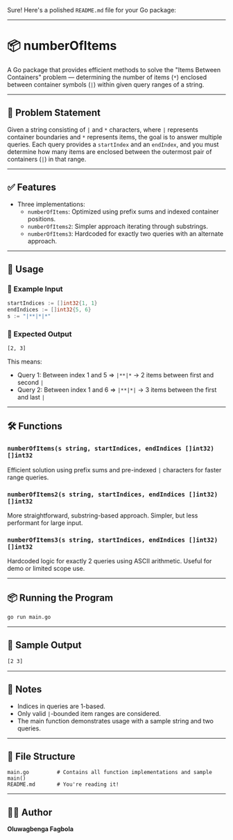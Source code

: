 Sure! Here's a polished `README.md` file for your Go package:

---

# 📦 numberOfItems

A Go package that provides efficient methods to solve the "Items Between Containers" problem — determining the number of items (`*`) enclosed between container symbols (`|`) within given query ranges of a string.

---

## 📖 Problem Statement

Given a string consisting of `|` and `*` characters, where `|` represents container boundaries and `*` represents items, the goal is to answer multiple queries. Each query provides a `startIndex` and an `endIndex`, and you must determine how many items are enclosed between the outermost pair of containers (`|`) in that range.

---

## ✅ Features

- Three implementations:
  - `numberOfItems`: Optimized using prefix sums and indexed container positions.
  - `numberOfItems2`: Simpler approach iterating through substrings.
  - `numberOfItems3`: Hardcoded for exactly two queries with an alternate approach.

---

## 🚀 Usage

### 📄 Example Input

```go
startIndices := []int32{1, 1}
endIndices := []int32{5, 6}
s := "|**|*|*"
```

### 🧮 Expected Output

```bash
[2, 3]
```

This means:
- Query 1: Between index 1 and 5 => `|**|*` → 2 items between first and second `|`
- Query 2: Between index 1 and 6 => `|**|*|` → 3 items between the first and last `|`

---

## 🛠️ Functions

### `numberOfItems(s string, startIndices, endIndices []int32) []int32`

Efficient solution using prefix sums and pre-indexed `|` characters for faster range queries.

### `numberOfItems2(s string, startIndices, endIndices []int32) []int32`

More straightforward, substring-based approach. Simpler, but less performant for large input.

### `numberOfItems3(s string, startIndices, endIndices []int32) []int32`

Hardcoded logic for exactly 2 queries using ASCII arithmetic. Useful for demo or limited scope use.

---

## 📦 Running the Program

```bash
go run main.go
```

---

## 🧪 Sample Output

```bash
[2 3]
```

---

## 📌 Notes

- Indices in queries are 1-based.
- Only valid `|`-bounded item ranges are considered.
- The main function demonstrates usage with a sample string and two queries.

---

## 📂 File Structure

```
main.go         # Contains all function implementations and sample main()
README.md       # You're reading it!
```

---

## 👨‍💻 Author

**Oluwagbenga Fagbola**
